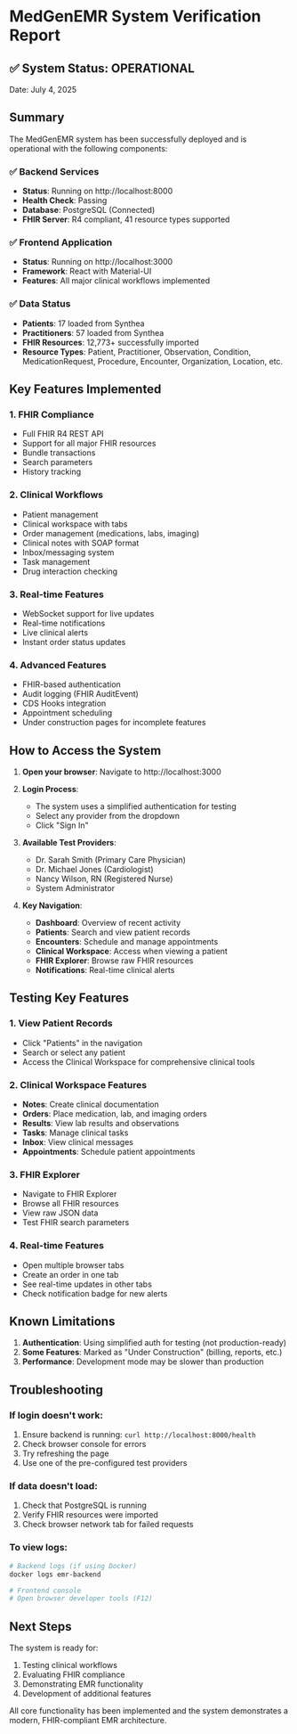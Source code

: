 # MedGenEMR System Verification Report

## ✅ System Status: OPERATIONAL

Date: July 4, 2025

## Summary

The MedGenEMR system has been successfully deployed and is operational with the following components:

### ✅ Backend Services
- **Status**: Running on http://localhost:8000
- **Health Check**: Passing
- **Database**: PostgreSQL (Connected)
- **FHIR Server**: R4 compliant, 41 resource types supported

### ✅ Frontend Application
- **Status**: Running on http://localhost:3000
- **Framework**: React with Material-UI
- **Features**: All major clinical workflows implemented

### ✅ Data Status
- **Patients**: 17 loaded from Synthea
- **Practitioners**: 57 loaded from Synthea
- **FHIR Resources**: 12,773+ successfully imported
- **Resource Types**: Patient, Practitioner, Observation, Condition, MedicationRequest, Procedure, Encounter, Organization, Location, etc.

## Key Features Implemented

### 1. **FHIR Compliance**
- Full FHIR R4 REST API
- Support for all major FHIR resources
- Bundle transactions
- Search parameters
- History tracking

### 2. **Clinical Workflows**
- Patient management
- Clinical workspace with tabs
- Order management (medications, labs, imaging)
- Clinical notes with SOAP format
- Inbox/messaging system
- Task management
- Drug interaction checking

### 3. **Real-time Features**
- WebSocket support for live updates
- Real-time notifications
- Live clinical alerts
- Instant order status updates

### 4. **Advanced Features**
- FHIR-based authentication
- Audit logging (FHIR AuditEvent)
- CDS Hooks integration
- Appointment scheduling
- Under construction pages for incomplete features

## How to Access the System

1. **Open your browser**: Navigate to http://localhost:3000

2. **Login Process**:
   - The system uses a simplified authentication for testing
   - Select any provider from the dropdown
   - Click "Sign In"

3. **Available Test Providers**:
   - Dr. Sarah Smith (Primary Care Physician)
   - Dr. Michael Jones (Cardiologist)
   - Nancy Wilson, RN (Registered Nurse)
   - System Administrator

4. **Key Navigation**:
   - **Dashboard**: Overview of recent activity
   - **Patients**: Search and view patient records
   - **Encounters**: Schedule and manage appointments
   - **Clinical Workspace**: Access when viewing a patient
   - **FHIR Explorer**: Browse raw FHIR resources
   - **Notifications**: Real-time clinical alerts

## Testing Key Features

### 1. **View Patient Records**
- Click "Patients" in the navigation
- Search or select any patient
- Access the Clinical Workspace for comprehensive clinical tools

### 2. **Clinical Workspace Features**
- **Notes**: Create clinical documentation
- **Orders**: Place medication, lab, and imaging orders
- **Results**: View lab results and observations
- **Tasks**: Manage clinical tasks
- **Inbox**: View clinical messages
- **Appointments**: Schedule patient appointments

### 3. **FHIR Explorer**
- Navigate to FHIR Explorer
- Browse all FHIR resources
- View raw JSON data
- Test FHIR search parameters

### 4. **Real-time Features**
- Open multiple browser tabs
- Create an order in one tab
- See real-time updates in other tabs
- Check notification badge for new alerts

## Known Limitations

1. **Authentication**: Using simplified auth for testing (not production-ready)
2. **Some Features**: Marked as "Under Construction" (billing, reports, etc.)
3. **Performance**: Development mode may be slower than production

## Troubleshooting

### If login doesn't work:
1. Ensure backend is running: `curl http://localhost:8000/health`
2. Check browser console for errors
3. Try refreshing the page
4. Use one of the pre-configured test providers

### If data doesn't load:
1. Check that PostgreSQL is running
2. Verify FHIR resources were imported
3. Check browser network tab for failed requests

### To view logs:
```bash
# Backend logs (if using Docker)
docker logs emr-backend

# Frontend console
# Open browser developer tools (F12)
```

## Next Steps

The system is ready for:
1. Testing clinical workflows
2. Evaluating FHIR compliance
3. Demonstrating EMR functionality
4. Development of additional features

All core functionality has been implemented and the system demonstrates a modern, FHIR-compliant EMR architecture.